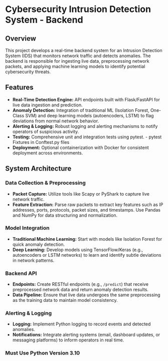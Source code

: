# Cybersecurity Intrusion Detection System - Backend

## Overview
This project develops a real-time backend system for an Intrusion Detection System (IDS) that monitors network traffic and detects anomalies. The backend is responsible for ingesting live data, preprocessing network packets, and applying machine learning models to identify potential cybersecurity threats.

## Features
- **Real-Time Detection Engine:** API endpoints built with Flask/FastAPI for live data ingestion and prediction.
- **Anomaly Detection:** Integration of traditional ML (Isolation Forest, One-Class SVM) and deep learning models (autoencoders, LSTM) to flag deviations from normal network behavior.
- **Alerting & Logging:** Robust logging and alerting mechanisms to notify operators of suspicious activity.
- **Testing:** Comprehensive unit and integration tests using pytest. - pytest Fixtures in Conftest.py files
- **Deployment:** Optional containerization with Docker for consistent deployment across environments.

## System Architecture

### Data Collection & Preprocessing
- **Packet Capture:** Utilize tools like Scapy or PyShark to capture live network traffic.
- **Feature Extraction:** Parse raw packets to extract key features such as IP addresses, ports, protocols, packet sizes, and timestamps. Use Pandas and NumPy for data structuring and normalization.

### Model Integration
- **Traditional Machine Learning:** Start with models like Isolation Forest for quick anomaly detection.
- **Deep Learning:** Develop models using TensorFlow/Keras (e.g., autoencoders or LSTM networks) to learn and identify subtle deviations in network patterns.

### Backend API
- **Endpoints:** Create RESTful endpoints (e.g., `/predict`) that receive preprocessed network data and return anomaly detection results.
- **Data Pipeline:** Ensure that live data undergoes the same preprocessing as the training data to maintain model consistency.

### Alerting & Logging
- **Logging:** Implement Python logging to record events and detected anomalies.
- **Notifications:** Integrate alerting systems (email, dashboard updates, or messaging platforms) to inform operators in real time.

### Must Use Python Version 3.10
